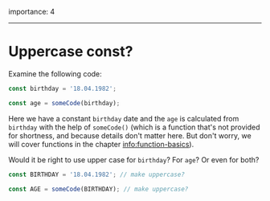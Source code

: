 importance: 4

---

# Uppercase const?

Examine the following code:

```js
const birthday = '18.04.1982';

const age = someCode(birthday);
```

Here we have a constant `birthday` date and the `age` is calculated from `birthday` with the help of `someCode()` (which is a function that's not provided for shortness, and because details don't matter here. But don't worry, we will cover functions in the chapter <info:function-basics>).

Would it be right to use upper case for `birthday`? For `age`? Or even for both?

```js
const BIRTHDAY = '18.04.1982'; // make uppercase?

const AGE = someCode(BIRTHDAY); // make uppercase?
```
